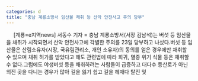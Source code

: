 ```yaml
---
categories: d
title: "충남 계룡소방서 임산물 채취 등 산악 안전사고 주의 당부"
---
```

&nbsp;&nbsp;&nbsp;&nbsp; [계룡=e지역news] 서동수 기자 = 충남 계룡소방서(서장 김남석)는 버섯 등 임산물을 채취가 시작되면서 산악 안전사고에 각별한 주의를 23일 당부하고 나섰다.버섯 등 임산물은 산림소유자(시장, 국유림관리소, 개인 소유자)의 동의를 얻은 경우에만 채취할 수 있으며 채취 허가를 받았다고 해도 관련법에 따라 희귀, 멸종 위기 식물 등은 채취할 수 없다.그럼에도 야생버섯 등을 채취하려는 사람들이 급증하고 대다수 등산로가 아닌 외진 곳을 다니는 경우가 많아 길을 잃기 쉽고 길을 헤매다 탈진 및